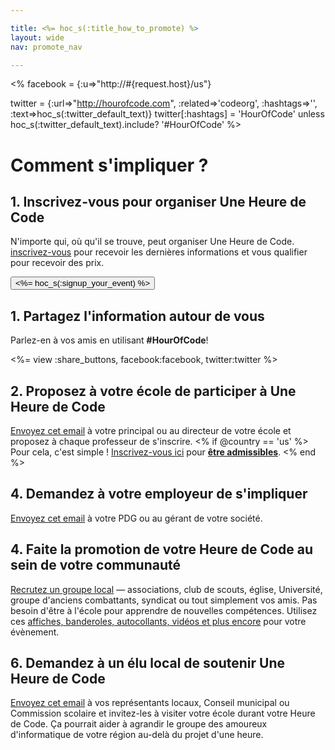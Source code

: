 ```yaml
---

title: <%= hoc_s(:title_how_to_promote) %>
layout: wide
nav: promote_nav

---
```


<%
  facebook = {:u=>"http://#{request.host}/us"}

  twitter = {:url=>"http://hourofcode.com", :related=>'codeorg', :hashtags=>'', :text=>hoc_s(:twitter_default_text)}
  twitter[:hashtags] = 'HourOfCode' unless hoc_s(:twitter_default_text).include? '#HourOfCode'
%>

# Comment s'impliquer ?

## 1. Inscrivez-vous pour organiser Une Heure de Code

N'importe qui, où qu'il se trouve, peut organiser Une Heure de Code. [inscrivez-vous](<%= resolve_url('/') %>) pour recevoir les dernières informations et vous qualifier pour recevoir des prix.   


[<button><%= hoc_s(:signup_your_event) %></button>](<%= resolve_url('/') %>)

## 1. Partagez l'information autour de vous

Parlez-en à vos amis en utilisant **#HourOfCode**!

<%= view :share_buttons, facebook:facebook, twitter:twitter %>

## 2. Proposez à votre école de participer à Une Heure de Code

[Envoyez cet email](<%= resolve_url('/promote/resources#sample-emails') %>) à votre principal ou au directeur de votre école et proposez à chaque professeur de s'inscrire. <% if @country == 'us' %> Pour cela, c'est simple ! [Inscrivez-vous ici](<%= resolve_url('/prizes/hardware-signup') %>) pour [**être admissibles**](http://codeorg.tumblr.com/post/104109522378/prize-winners). <% end %>

## 4. Demandez à votre employeur de s'impliquer

[Envoyez cet email](<%= resolve_url('/promote/resources#sample-emails') %>) à votre PDG ou au gérant de votre société.

## 4. Faite la promotion de votre Heure de Code au sein de votre communauté

[Recrutez un groupe local](<%= resolve_url('/promote/resources#sample-emails') %>) — associations, club de scouts, église, Université, groupe d'anciens combattants, syndicat ou tout simplement vos amis. Pas besoin d'être à l'école pour apprendre de nouvelles compétences. Utilisez ces [affiches, banderoles, autocollants, vidéos et plus encore](<%= resolve_url('/promote/resources') %>) pour votre évènement.

## 6. Demandez à un élu local de soutenir Une Heure de Code

[Envoyez cet email](<%= resolve_url('/promote/resources#sample-emails') %>) à vos représentants locaux, Conseil municipal ou Commission scolaire et invitez-les à visiter votre école durant votre Heure de Code. Ça pourrait aider à agrandir le groupe des amoureux d'informatique de votre région au-delà du projet d'une heure.


